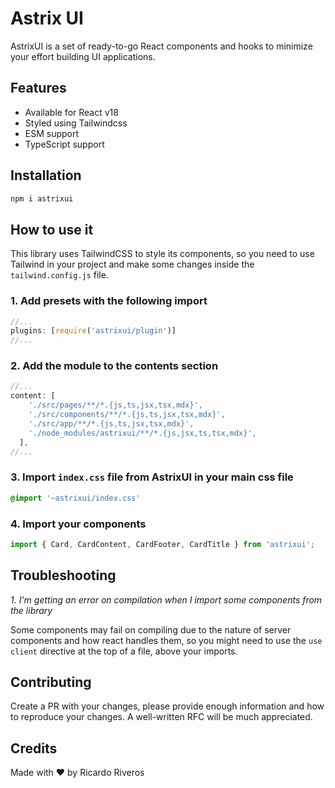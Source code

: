 # Astrix UI

AstrixUI is a set of ready-to-go React components and hooks to minimize your effort building UI applications.

## Features
- Available for React v18
- Styled using Tailwindcss
- ESM support
- TypeScript support

## Installation

```bash
npm i astrixui
```

## How to use it

This library uses TailwindCSS to style its components, so you need to use Tailwind in your project and make some changes inside the `tailwind.config.js` file.

### 1. Add presets with the following import
```jsx
//...
plugins: [require('astrixui/plugin')]
//...
```
### 2. Add the module to the contents section
```jsx
//...
content: [
    './src/pages/**/*.{js,ts,jsx,tsx,mdx}',
    './src/components/**/*.{js,ts,jsx,tsx,mdx}',
    './src/app/**/*.{js,ts,jsx,tsx,mdx}',
    './node_modules/astrixui/**/*.{js,jsx,ts,tsx,mdx}',
  ],
//...
```
### 3. Import `index.css` file from AstrixUI in your main css file
```css
@import '~astrixui/index.css'
```
### 4. Import your components
```jsx
import { Card, CardContent, CardFooter, CardTitle } from 'astrixui';
```

## Troubleshooting

_1. I'm getting an error on compilation when I import some components from the library_

Some components may fail on compiling due to the nature of server components and how react handles them, so you might need to use the `use client` directive at the top of a file, above your imports.

## Contributing
Create a PR with your changes, please provide enough information and how to reproduce your changes. A well-written RFC will be much appreciated.

## Credits

Made with ❤️ by Ricardo Riveros